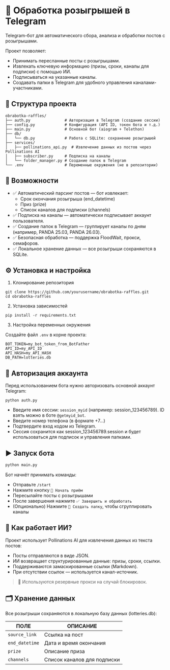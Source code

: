 # 🎯 Обработка розыгрышей в Telegram

Telegram-бот для автоматического сбора, анализа и обработки постов с розыгрышами.

Проект позволяет:

- Принимать пересланные посты с розыгрышами.
- Извлекать ключевую информацию (призы, сроки, каналы для подписки) с помощью ИИ.
- Подписываться на указанные каналы.
- Создавать папки в Telegram для удобного управления каналами-участниками.

## 📁 Структура проекта

```
obrabotka-raffles/
├── auth.py               # Авторизация в Telegram (создание сессии)
├── config.py             # Конфигурация (API ID, токен бота и т.д.)
├── main.py               # Основной бот (aiogram + Telethon)
├── db/
│   └── db.py             # Работа с SQLite: сохранение розыгрышей
├── services/
│   ├── pollinations_api.py  # Извлечение данных из постов через Pollinations AI
│   ├── subscriber.py     # Подписка на каналы
│   └── folder_manager.py # Создание папок в Telegram
└── .env                  # Переменные окружения (не в репозитории)
```

## 🚀 Возможности

- ✅ Автоматический парсинг постов — бот извлекает:
    - Срок окончания розыгрыша (end_datetime)
    - Приз (prize)
    - Список каналов для подписки (channels)
- ✅ Подписка на каналы — автоматически подписывает аккаунт пользователя.
- ✅ Создание папок в Telegram — группирует каналы по дням (например, PANDA 25.03, PANDA 26.03).
- ✅ Безопасная обработка — поддержка FloodWait, прокси, семафоров.
- ✅ Локальное хранение данных — все розыгрыши сохраняются в SQLite.

## ⚙️ Установка и настройка

1. Клонирование репозитория

```shell
git clone https://github.com/yourusername/obrabotka-raffles.git
cd obrabotka-raffles
```

2. Установка зависимостей

```shell
pip install -r requirements.txt
```

3. Настройка переменных окружения

Создайте файл `.env` в корне проекта:

```
BOT_TOKEN=my_bot_token_from_BotFather
API_ID=my_API_ID
API_HASH=my_API_HASH
DB_PATH=lotteries.db
```

## 🔐 Авторизация аккаунта

Перед использованием бота нужно авторизовать основной аккаунт Telegram:

```shell
python auth.py
```

- Введите имя сессии: `session_myid` (например: session_123456789). ID взять можно в боте `@getmyid_bot`. 
- Введите номер телефона (в формате +7...)
- Подтвердите вход кодом из Telegram.
- Сессия сохранится как session_123456789.session и будет использоваться для подписок и управления папками.

## ▶️ Запуск бота
```bash
python main.py
```

Бот начнёт принимать команды:

- Отправьте `/start`
- Нажмите кнопку `🚀 Начать приём`
- Пересылайте посты с розыгрышами
- После завершения нажмите `✅ Завершить и обработать`
- (Опционально) Нажмите `📁 Создать папку`, чтобы сгруппировать каналы

## 🤖 Как работает ИИ?

Проект использует Pollinations AI для извлечения данных из текста постов:

- Посты отправляются в виде JSON.
- ИИ возвращает структурированные данные: призы, сроки, ссылки.
- Поддерживаются замаскированные ссылки (Markdown).
- При отсутствии ссылок — используется канал-источник. 
> 🔁 Используются резервные прокси на случай блокировок. 

## 🗂️ Хранение данных

Все розыгрыши сохраняются в локальную базу данных (lotteries.db):

| ПОЛЕ        | ОПИСАНИЕ       |
|-------------|----------------|
| `source_link` | Ссылка на пост |
| `end_datetime` | Дата и время окончания      |
| `prize` | Описание приза |
| `channels` | Список каналов для подписки|